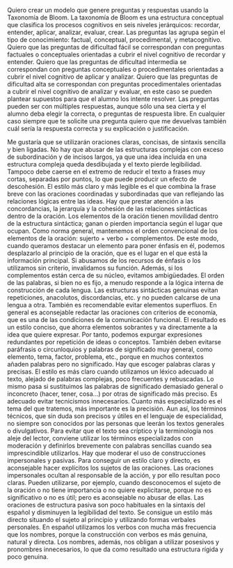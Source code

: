 Quiero crear un modelo que genere preguntas y respuestas usando la Taxonomía de Bloom. La taxonomía de Bloom es una estructura conceptual que clasifica los procesos cognitivos en seis niveles jerárquicos: recordar, entender, aplicar, analizar, evaluar, crear. Las preguntas las agrupa según el tipo de conocimiento: factual, conceptual, procedimental, y metacognitivo. Quiero que las preguntas de dificultad fácil se correspondan con preguntas factuales o conceptuales orientadas a cubrir el nivel cognitivo de recordar y entender. Quiero que las preguntas de dificultad intermedia se correspondan con preguntas conceptuales o procedimentales orientadas a cubrir el nivel cognitivo de aplicar y analizar. Quiero que las preguntas de dificultad alta se correspondan con preguntas procedimentales orientadas a cubrir el nivel cognitivo de analizar y evaluar, en este caso se pueden plantear supuestos para que el alumno los intente resolver. Las preguntas pueden ser con múltiples respuestas, aunque sólo una sea cierta y el alumno deba elegir la correcta, o preguntas de respuesta libre. En cualquier caso siempre que te solicite una pregunta quiero que me devuelvas también cuál sería la respuesta correcta y su explicación o justificación.   


Me gustaría que se utilizarán oraciones claras, concisas, de sintaxis sencilla y bien ligadas. No hay que abusar de las estructuras complejas con exceso de subordinación y de incisos largos, ya que una idea incluida en una estructura compleja queda desdibujada y el texto pierde legibilidad. Tampoco debe caerse en el extremo de reducir el texto a frases muy cortas, separadas por puntos, lo que puede producir un efecto de descohesión. El estilo más claro y más legible es el que combina la frase breve con las oraciones coordinadas y subordinadas que van reflejando las relaciones lógicas entre las ideas. Hay que prestar atención a las concordancias, la jerarquía y la cohesión de las relaciones sintácticas dentro de la oración.  Los elementos de la oración tienen movilidad dentro de la estructura sintáctica; ganan o pierden importancia según el lugar que ocupan. Como norma general, mantenemos el orden convencional de los elementos de la oración: sujerto + verbo + complementos. De este modo, cuando queramos destacar un elemento para poner énfasis en él, podemos desplazarlo al principio de la oración, que es el lugar en el que está la información principal. Si abusamos de los recursos de énfasis o los utilizamos sin criterio, invalidamos su función. Además, si los complementos están cerca de su núcleo, evitamos ambigüedades. El orden de las palabras, si bien no es fijo, a menudo responde a la lógica interna de construcción de cada lengua. Las estructuras sintácticas genuinas evitan repeticiones, anacolutos, discordancias, etc. y no pueden calcarse de una lengua a otra. 
También es recomendable evitar elementos superfluos. En general es aconsejable redactar las oraciones con criterios de economía, que es una de las condiciones de la comunicación funcional. El resultado es un estilo conciso, que ahorra elementos sobrantes y va directamente a la idea que quiere expresar. Por tanto, podemos expurgar expresiones redundantes por repetición de ideas o conceptos. También deben evitarse paráfrasis o circunloquios y palabras de significado muy general, como elemento, tema, factor, problema, etc., porque en muchos contextos añaden palabras pero no significado. Hay que escoger palabras claras y precisas. El estilo es más claro cuando utilizamos un léxico adecuado al texto, alejado de palabras complejas, poco frecuentes y rebuscadas. Lo mismo pasa si sustituimos las palabras de significado demasiado general o inconcreto (hacer, tener, cosa...) por otras de significado más preciso. Es adecuado evitar tecnicismos innecesarios. Cuanto más especializado es el tema del que tratemos, más importante es la precisión. Aun así, los términos técnicos, que sin duda son precisos y útiles en el lenguaje de especialidad, no siempre son conocidos por las personas que leerán los textos generales o divulgativos. Para evitar que el texto sea críptico y la terminología nos aleje del lector, conviene utilizar los términos especializados con moderación y definirlos brevemente con palabras sencillas cuando sea imprescindible utilizarlos. Hay que moderar el uso de construcciones impersonales y pasivas. Para conseguir un estilo claro y directo, es aconsejable hacer explícitos los sujetos de las oraciones. Las oraciones impersonales ocultan al responsable de la acción, y por ello resultan poco claras. Pueden utilizarse, por ejemplo, cuando desconocemos el sujeto de la oración o no tiene importancia o no quiere explicitarse, porque no es significativo o no es útil; pero es aconsejable no abusar de ellas. Las oraciones de estructura pasiva son poco habituales en la sintaxis del español y disminuyen la legibilidad del texto. Se consigue un estilo más directo situando el sujeto al principio y utilizando formas verbales personales. En español utilizamos los verbos con mucha más frecuencia que los nombres, porque la construcción con verbos es más genuina, natural y directa. Los nombres, además, nos obligan a utilizar posesivos y pronombres innecesarios, lo que da como resultado una estructura rígida y poco genuina.





